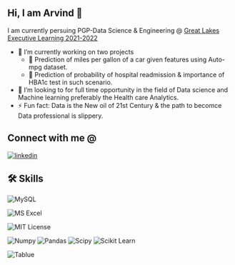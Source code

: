 ## Hi, I am Arvind 👋
I am currently persuing PGP-Data Science & Engineering @ [Great Lakes Executive Learning 2021-2022](https://www.mygreatlearning.com/pg-program-data-science-online-course)

<!--
**Arvindhh931/Arvindhh931** is a ✨ _special_ ✨ repository because its `README.md` (this file) appears on your GitHub profile.
-->


- 🔭 I’m currently working on two projects
    - 🔭 Prediction of miles per gallon of a car given features using Auto-mpg dataset.
    - 🔭 Prediction of probability of hospital readmission & importance of HBA1c test in such scenario.
- 👯 I’m looking to for full time opportunity in the field of Data science and Machine learning preferably the Health care Analytics.
- ⚡ Fun fact: Data is the New oil of 21st Century & the path to becomce Data professional is slippery.

## Connect with me @

[![linkedin](https://img.shields.io/badge/H_H_Arvind-0A66C2?style=for-the-badge&logo=linkedin&logoColor=white)](https://www.linkedin.com/in/h-h-arvind-232074122/)


## 🛠 Skills
![MySQL](https://img.shields.io/badge/MySQL-005C84?style=for-the-badge&logo=mysql&logoColor=white)


![MS Excel](https://img.shields.io/badge/Microsoft_Excel-217346?style=for-the-badge&logo=microsoft-excel&logoColor=white)



![MIT License](https://img.shields.io/badge/Python-FFD43B?style=for-the-badge&logo=python&logoColor=blue)


![Numpy](https://img.shields.io/badge/Numpy-777BB4?style=for-the-badge&logo=numpy&logoColor=white)
![Pandas](https://img.shields.io/badge/Pandas-2C2D72?style=for-the-badge&logo=pandas&logoColor=white)
![Scipy](https://img.shields.io/badge/SciPy-654FF0?style=for-the-badge&logo=SciPy&logoColor=white)
![Scikit Learn](https://img.shields.io/badge/scikit_learn-F7931E?style=for-the-badge&logo=scikit-learn&logoColor=white)

![Tablue](https://img.shields.io/badge/Tableau-E97627?style=for-the-badge&logo=Tableau&logoColor=white)


